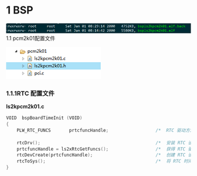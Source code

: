 # 1 BSP



![image-20200224153309085](TyporaImage/DC716.assets/image-20200224153309085.png)1.1 pcm2k01配置文件

![image-20200224155554715](TyporaImage/DC716.assets/image-20200224155554715.png)

### 1.1.1RTC 配置文件

**ls2kpcm2k01.c**



```c
VOID  bspBoardTimeInit (VOID)
{
    PLW_RTC_FUNCS       prtcfuncHandle;                  /*  RTC 驱动方法                */

    rtcDrv();                                            /*  安装 RTC 设备驱动程序       */
    prtcfuncHandle = ls2xRtcGetFuncs();                  /*  获得 RTC 驱动方法           */
    rtcDevCreate(prtcfuncHandle);                        /*  创建 RTC 设备               */
    rtcToSys();                                          /*  将 RTC 时间同步到系统时间   */
}
```


